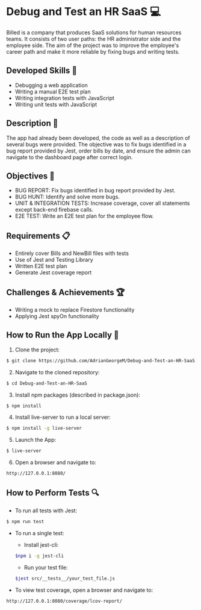 # Debug and Test an HR SaaS 💻

Billed is a company that produces SaaS solutions for human resources teams. It consists of two user paths: the HR administrator side and the employee side. The aim of the project was to improve the employee's career path and make it more reliable by fixing bugs and writing tests.

## Developed Skills 💼
- Debugging a web application
- Writing a manual E2E test plan
- Writing integration tests with JavaScript
- Writing unit tests with JavaScript

## Description 📄
The app had already been developed, the code as well as a description of several bugs were provided. The objective was to fix bugs identified in a bug report provided by Jest, order bills by date, and ensure the admin can navigate to the dashboard page after correct login.

## Objectives 🎯
- BUG REPORT: Fix bugs identified in bug report provided by Jest.
- BUG HUNT: Identify and solve more bugs.
- UNIT & INTEGRATION TESTS: Increase coverage, cover all statements except back-end firebase calls.
- E2E TEST: Write an E2E test plan for the employee flow.

## Requirements 📋
- Entirely cover Bills and NewBill files with tests
- Use of Jest and Testing Library
- Written E2E test plan
- Generate Jest coverage report

## Challenges & Achievements 🏆
- Writing a mock to replace Firestore functionality
- Applying Jest spyOn functionality

## How to Run the App Locally 🔧

1. Clone the project:
```bash
$ git clone https://github.com/AdrianGeorgeM/Debug-and-Test-an-HR-SaaS
```
2. Navigate to the cloned repository:
```bash
$ cd Debug-and-Test-an-HR-SaaS
```
3. Install npm packages (described in package.json):
```bash
$ npm install
```
4. Install live-server to run a local server:
```bash
$ npm install -g live-server
```
5. Launch the App:
```bash
$ live-server
```
6. Open a browser and navigate to:
```bash
http://127.0.0.1:8080/
```

## How to Perform Tests 🔍

- To run all tests with Jest:
```bash
$ npm run test
```
- To run a single test:
  * Install jest-cli:
  ```bash
  $npm i -g jest-cli
  ```
  * Run your test file:
  ```bash
  $jest src/__tests__/your_test_file.js
  ```

- To view test coverage, open a browser and navigate to:
```bash
http://127.0.0.1:8080/coverage/lcov-report/
```